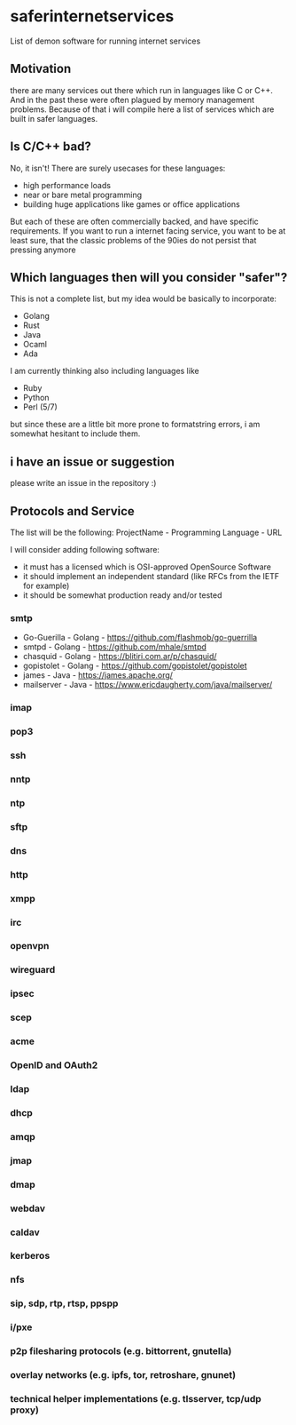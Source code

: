 # saferinternetservices
List of demon software for running internet services

## Motivation

there are many services out there which run in languages like C or C++. And in the past these were often plagued by memory management problems.
Because of that i will compile here a list of services which are built in safer languages.

## Is C/C++ bad?

No, it isn't! There are surely usecases for these languages:

- high performance loads
- near or bare metal programming
- building huge applications like games or office applications

But each of these are often commercially backed, and have specific requirements. If you want to run a internet facing service, you want to be at least sure, that the classic problems of the 90ies do not persist that pressing anymore

## Which languages then will you consider "safer"?

This is not a complete list, but my idea would be basically to incorporate:

- Golang
- Rust
- Java
- Ocaml
- Ada

I am currently thinking also including languages like

- Ruby
- Python
- Perl (5/7)

but since these are a little bit more prone to formatstring errors, i am somewhat hesitant to include them.

## i have an issue or suggestion

please write an issue in the repository :)

## Protocols and Service
The list will be the following:
ProjectName - Programming Language - URL 

I will consider adding following software:

- it must has a licensed which is OSI-approved OpenSource Software
- it should implement an independent standard (like RFCs from the IETF for example)
- it should be somewhat production ready and/or tested 

### smtp

- Go-Guerilla - Golang - https://github.com/flashmob/go-guerrilla
- smtpd - Golang - https://github.com/mhale/smtpd
- chasquid - Golang - https://blitiri.com.ar/p/chasquid/
- gopistolet - Golang - https://github.com/gopistolet/gopistolet
- james - Java - https://james.apache.org/
- mailserver - Java - https://www.ericdaugherty.com/java/mailserver/

### imap

### pop3

### ssh

### nntp

### ntp

### sftp

### dns

### http

### xmpp

### irc

### openvpn

### wireguard

### ipsec

### scep

### acme

### OpenID and OAuth2

### ldap

### dhcp

### amqp

### jmap

### dmap

### webdav

### caldav

### kerberos

### nfs

### sip, sdp, rtp, rtsp, ppspp

### i/pxe

### p2p filesharing protocols (e.g. bittorrent, gnutella)

### overlay networks (e.g. ipfs, tor, retroshare, gnunet)

### technical helper implementations (e.g. tlsserver, tcp/udp proxy)


